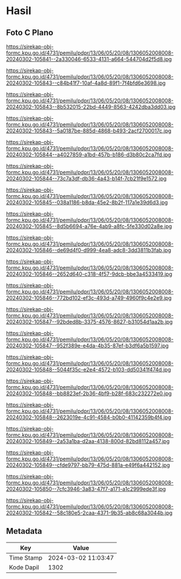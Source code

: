 # Hasil

## Foto C Plano

https://sirekap-obj-formc.kpu.go.id/4731/pemilu/pdpr/13/06/05/20/08/1306052008008-20240302-105841--2a330046-6533-4131-a664-544704d2f5d8.jpg

https://sirekap-obj-formc.kpu.go.id/4731/pemilu/pdpr/13/06/05/20/08/1306052008008-20240302-105843--c84b41f7-10af-4a8d-89f1-7f4bfd6e3698.jpg

https://sirekap-obj-formc.kpu.go.id/4731/pemilu/pdpr/13/06/05/20/08/1306052008008-20240302-105843--8b532015-22bd-4449-8563-4242dba3dd03.jpg

https://sirekap-obj-formc.kpu.go.id/4731/pemilu/pdpr/13/06/05/20/08/1306052008008-20240302-105843--5a0187be-885d-4868-b493-2acf2700017c.jpg

https://sirekap-obj-formc.kpu.go.id/4731/pemilu/pdpr/13/06/05/20/08/1306052008008-20240302-105844--a4027859-a1bd-457b-b186-d3b80c2ca7fd.jpg

https://sirekap-obj-formc.kpu.go.id/4731/pemilu/pdpr/13/06/05/20/08/1306052008008-20240302-105844--73c7a3df-db36-4a43-b14f-7cb21f9e1572.jpg

https://sirekap-obj-formc.kpu.go.id/4731/pemilu/pdpr/13/06/05/20/08/1306052008008-20240302-105845--038a1186-b8da-45e2-8b2f-117a1e39d6d3.jpg

https://sirekap-obj-formc.kpu.go.id/4731/pemilu/pdpr/13/06/05/20/08/1306052008008-20240302-105845--8d5b6694-a76e-4ab9-a8fc-5fe330d02a8e.jpg

https://sirekap-obj-formc.kpu.go.id/4731/pemilu/pdpr/13/06/05/20/08/1306052008008-20240302-105846--de69d4f0-d999-4ea8-adc8-3dd3811b3fab.jpg

https://sirekap-obj-formc.kpu.go.id/4731/pemilu/pdpr/13/06/05/20/08/1306052008008-20240302-105846--2652d640-c318-4f57-9dcb-bbe3a4533419.jpg

https://sirekap-obj-formc.kpu.go.id/4731/pemilu/pdpr/13/06/05/20/08/1306052008008-20240302-105846--772bd102-ef3c-493d-a749-4960f9c4e2e9.jpg

https://sirekap-obj-formc.kpu.go.id/4731/pemilu/pdpr/13/06/05/20/08/1306052008008-20240302-105847--92bded8b-3375-4576-8627-b31054d1aa2b.jpg

https://sirekap-obj-formc.kpu.go.id/4731/pemilu/pdpr/13/06/05/20/08/1306052008008-20240302-105847--952f389e-e4da-4b35-87ef-b3df6a5b1597.jpg

https://sirekap-obj-formc.kpu.go.id/4731/pemilu/pdpr/13/06/05/20/08/1306052008008-20240302-105848--5044f35c-e2e4-4572-b103-dd50341f474d.jpg

https://sirekap-obj-formc.kpu.go.id/4731/pemilu/pdpr/13/06/05/20/08/1306052008008-20240302-105848--bb8823ef-2b36-4bf9-b28f-683c232272e0.jpg

https://sirekap-obj-formc.kpu.go.id/4731/pemilu/pdpr/13/06/05/20/08/1306052008008-20240302-105848--2623019e-4c91-4584-b0b0-41142359b4f4.jpg

https://sirekap-obj-formc.kpu.go.id/4731/pemilu/pdpr/13/06/05/20/08/1306052008008-20240302-105849--2a53a1ba-d2aa-4138-800d-82bd8112a457.jpg

https://sirekap-obj-formc.kpu.go.id/4731/pemilu/pdpr/13/06/05/20/08/1306052008008-20240302-105849--cfde9797-bb79-475d-881a-e49f6a442152.jpg

https://sirekap-obj-formc.kpu.go.id/4731/pemilu/pdpr/13/06/05/20/08/1306052008008-20240302-105850--7cfc3946-3a83-47f7-a171-a1c2999ede3f.jpg

https://sirekap-obj-formc.kpu.go.id/4731/pemilu/pdpr/13/06/05/20/08/1306052008008-20240302-105842--58c180e5-2caa-4371-9b35-ab8c68a3044b.jpg


## Metadata

| Key        | Value               |
| ---------- | ------------------- |
| Time Stamp | 2024-03-02 11:03:47 |
| Kode Dapil | 1302                |



